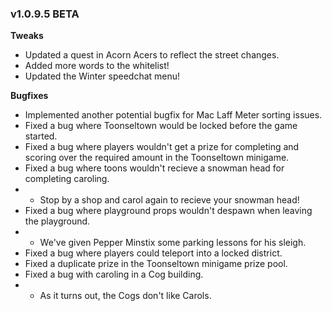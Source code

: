 ### v1.0.9.5 BETA

**Tweaks**
- Updated a quest in Acorn Acers to reflect the street changes.
- Added more words to the whitelist!
- Updated the Winter speedchat menu!


**Bugfixes**
- Implemented another potential bugfix for Mac Laff Meter sorting issues.
- Fixed a bug where Toonseltown would be locked before the game started.
- Fixed a bug where players wouldn't get a prize for completing and scoring over the required amount in the Toonseltown minigame.
- Fixed a bug where toons wouldn't recieve a snowman head for completing caroling.
- - Stop by a shop and carol again to recieve your snowman head!
- Fixed a bug where playground props wouldn't despawn when leaving the playground.
- - We've given Pepper Minstix some parking lessons for his sleigh.
- Fixed a bug where players could teleport into a locked district.
- Fixed a duplicate prize in the Toonseltown minigame prize pool.
- Fixed a bug with caroling in a Cog building.
- - As it turns out, the Cogs don't like Carols.
